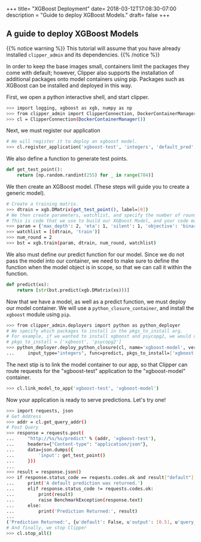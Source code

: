 +++
title= "XGBoost Deployment"
date= 2018-03-12T17:08:30-07:00
description = "Guide to deploy XGBoost Models."
draft= false
+++
## A guide to deploy XGBoost Models
{{% notice warning %}}
This tutorial will assume that you have already installed `clipper_admin` and its dependencies.
{{% /notice %}}

In order to keep the base images small, containers limit the packages they come with default; however, Clipper also supports the installation of additional packages onto model containers using pip. Packages such as XGBoost can be installed and deployed in this way.

First, we open a python interactive shell, and start clipper.
```sh
>>> import logging, xgboost as xgb, numpy as np
>>> from clipper_admin import ClipperConnection, DockerContainerManager
>>> cl = ClipperConnection(DockerContainerManager())
```
Next, we must register our application
```sh
# We will register it to deploy an xgboost model.
>>> cl.register_application('xgboost-test', 'integers', 'default_pred', 100000)
```
We also define a function to generate test points.
```python
def get_test_point():
    return [np.random.randint(255) for _ in range(784)]
```
We then create an XGBoost model. (These steps will guide you to create a generic model).
```sh
# Create a training matrix.
>>> dtrain = xgb.DMatrix(get_test_point(), label=[0])
# We then create parameters, watchlist, and specify the number of rounds
# This is code that we use to build our XGBoost Model, and your code may differ.
>>> param = {'max_depth': 2, 'eta': 1, 'silent': 1, 'objective': 'binary:logistic'}
>>> watchlist = [(dtrain, 'train')]
>>> num_round = 2
>>> bst = xgb.train(param, dtrain, num_round, watchlist)
```
We also must define our predict function for our model. Since we do not pass the model into our container, we need to make sure to define the function when the model object is in scope, so that we can call it within the function.
```python
def predict(xs):
    return [str(bst.predict(xgb.DMatrix(xs)))]
```
Now that we have a model, as well as a predict function, we must deploy our model container. We will use a `python_closure_container`, and install the `xgboost` module using `pip`.
```sh
>>> from clipper_admin.deployers import python as python_deployer
# We specify which packages to install in the pkgs_to_install arg.
# For example, if we wanted to install xgboost and psycopg2, we would use
# pkgs_to_install = ['xgboost', 'psycopg2']
>>> python_deployer.deploy_python_closure(cl, name='xgboost-model', version=1,
...     input_type="integers", func=predict, pkgs_to_install=['xgboost'])
```
The next stip is to link the model container to our app, so that Clipper can route requests for the "xgboost-test" application to the "xgboost-model" container.
```sh
>>> cl.link_model_to_app('xgboost-test', 'xgboost-model')
```
Now your application is ready to serve predictions. Let's try one!
```sh
>>> import requests, json
# Get Address
>>> addr = cl.get_query_addr()
# Post Query
>>> response = requests.post(
...     "http://%s/%s/predict" % (addr, 'xgboost-test'),
...     headers={"Content-type": "application/json"},
...     data=json.dumps({
...         'input': get_test_point()
...     }))
...
>>> result = response.json()
>>> if response.status_code == requests.codes.ok and result["default"]:
...     print('A default prediction was returned.')
...     elif response.status_code != requests.codes.ok:
...         print(result)
...         raise BenchmarkException(response.text)
...     else:
...         print('Prediction Returned:', result)
...
('Prediction Returned:', {u'default': False, u'output': [0.5], u'query_id': 26})
# And finally, we stop Clipper
>>> cl.stop_all()
```
